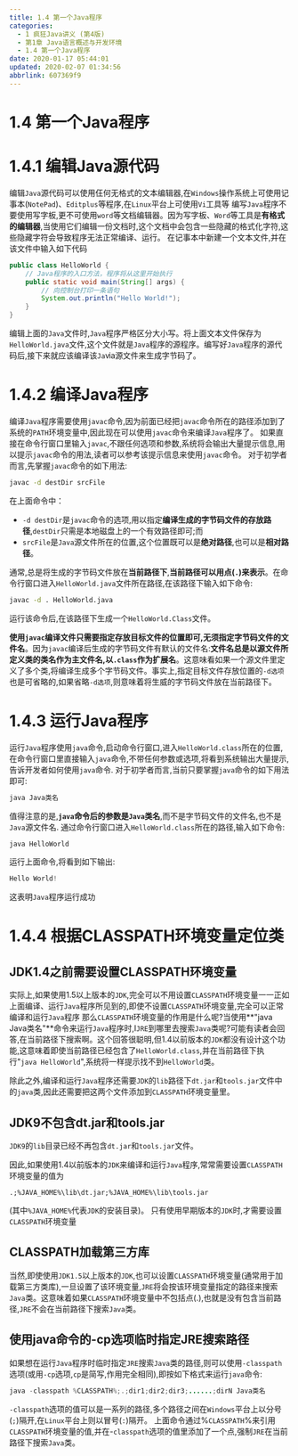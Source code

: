 ```yaml
---
title: 1.4 第一个Java程序
categories: 
  - 1 疯狂Java讲义 (第4版)
  - 第1章 Java语言概述与开发环境
  - 1.4 第一个Java程序
date: 2020-01-17 05:44:01
updated: 2020-02-07 01:34:56
abbrlink: 607369f9
---
```

# 1.4 第一个Java程序
# 1.4.1 编辑Java源代码
编辑`Java`源代码可以使用仼何无格式的文本编辑器,在`Windows`操作系统上可使用记事本(`NotePad`)、`Editplus`等程序,在`Linux`平台上可使用`Vi`工具等
编写`Java`程序不要使用写字板,更不可使用`word`等文档编辑器。因为写字板、`Word`等工具是**有格式的编辑器**,当使用它们编辑一份文档时,这个文档中会包含一些隐藏的格式化字符,这些隐藏字符会导致程序无法正常编译、运行。
在记事本中新建一个文本文件,并在该文件中输入如下代码
```java
public class HelloWorld {
    // Java程序的入口方法，程序将从这里开始执行
    public static void main(String[] args) {
        // 向控制台打印一条语句
        System.out.println("Hello World!");
    }
}
```
编辑上面的`Java`文件时,`Java`程序严格区分大小写。将上面文本文件保存为`HelloWorld.java`文件,这个文件就是`Java`程序的源程序。编写好`Java`程序的源代码后,接下来就应该编译该`Ja`ⅵa源文件来生成字节码了。
# 1.4.2 编译Java程序
编译`Java`程序需要使用`javac`命令,因为前面已经把`javac`命令所在的路径添加到了系统的`PATH`环境变量中,因此现在可以使用`javac`命令来编译`Java`程序了。
如果直接在命令行窗口里输入`javac`,不跟任何选项和参数,系统将会输出大量提示信息,用以提示`javac`命令的用法,读者可以参考该提示信息来使用`javac`命令。
对于初学者而言,先掌握`javac`命令的如下用法:
```cmd
javac -d destDir srcFile
```
在上面命令中：
- `-d destDir`是`javac`命令的选项,用以指定**编译生成的字节码文件的存放路径**,`destDir`只需是本地磁盘上的一个有效路径即可;而
- `srcFile`是`Java`源文件所在的位置,这个位置既可以是**绝对路径**,也可以是**相对路径**。

通常,总是将生成的字节码文件放在**当前路径下**,**当前路径可以用点(`.`)来表示**。在命令行窗口进入`HelloWorld.java`文件所在路径,在该路径下输入如下命令:
```cmd
javac -d . HelloWorld.java
```
运行该命令后,在该路径下生成一个`HelloWorld.Class`文件。

**使用`javac`编译文件只需要指定存放目标文件的位置即可,无须指定字节码文件的文件名**。因为`javac`编译后生成的字节码文件有默认的文件名:**文件名总是以源文件所定义类的类名作为主文件名,以`.class`作为扩展名**。这意味看如果一个源文件里定义了多个类,将编译生成多个字节码文件。事实上,指定目标文件存放位置的`-d选项`也是可省略的,如果省略`-d选项`,则意味着将生威的字节码文件放在当前路径下。

# 1.4.3 运行Java程序
运行`Java`程序使用`java`命令,启动命令行窗口,进入`HelloWorld.class`所在的位置,在命令行窗口里直接输入`java`命令,不带任何参数或选项,将看到系统输出大量提示,告诉开发者如何使用`java`命令.
对于初学者而言,当前只要掌握`java`命令的如下用法即可:
```cmd
java Java类名
```
值得注意的是,**`java`命令后的参数是`Java`类名**,而不是字节码文件的文件名,也不是`Java`源文件名.
通过命令行窗口进入`HelloWorld.class`所在的路径,输入如下命令:
```java
java HelloWorld
```
运行上面命令,将看到如下输出:
```java
Hello World!
```
这表明`Java`程序运行成功
# 1.4.4 根据CLASSPATH环境变量定位类
## JDK1.4之前需要设置CLASSPATH环境变量
实际上,如果使用1.5以上版本的`JDK`,完全可以不用设置`CLASSPATH`环境变量一一正如上面编译、运行`Java`程序所见到的,即使不设置`CLASSPATH`环境变量,完全可以正常编译和运行`Java`程序
那么`CLASSPATH`环境变量的作用是什么呢?当使用**"java Java类名"**命令来运行`Java`程序时,Ⅰ`JRE`到哪里去搜索`Java`类呢?可能有读者会回答,在当前路径下搜索啊。这个回答很聪明,但1.4以前版本的`JDK`都没有设计这个功能,这意味着即使当前路径已经包含了`HelloWorld.class`,并在当前路径下执行"`java HelloWorld`",系统将一样提示找不到`HelloWorld`类。

除此之外,编译和运行`Java`程序还需要`JDK`的`lib`路径下`dt.jar`和`tools.jar`文件中的`java`类,因此还需要把这两个文件添加到`CLASSPATH`环境变量里。
## JDK9不包含dt.jar和tools.jar
`JDK9`的`lib`目录已经不再包含`dt.jar`和`tools.jar`文件。

因此,如果使用1.4以前版本的`JDK`来编译和运行`Java`程序,常常需要设置`CLASSPATH`环境变量的值为
```
.;%JAVA_HOME%\lib\dt.jar;%JAVA_HOME%\lib\tools.jar
```
(其中`%JAVA_HOME%`代表`JDK`的安装目录)。
只有使用早期版本的`JDK`时,才需要设置`CLASSPATH`环境变量
## CLASSPATH加载第三方库
当然,即使使用`JDK1.5`以上版本的`JDK`,也可以设置`CLASSPATH`环境变量(通常用于加载第三方类库),一旦设置了该环境变量,`JRE`将会按该环境变量指定的路径来搜索`Java`类。这意味着如果`CLASSPATH`环境变量中不包括点(.),也就是没有包含当前路径,`JRE`不会在当前路径下搜索`Java`类。
## 使用java命令的-cp选项临时指定JRE搜索路径
如果想在运行`Java`程序时临时指定`JRE`搜索`Java`类的路径,则可以使用`-classpath`选项(或用`-cp`选项,`cp`是简写,作用完全相同),即按如下格式来运行`java`命令:
```java
java -classpath %CLASSPATH%;.;dir1;dir2;dir3;......;dirN Java类名
```
`-classpath`选项的值可以是一系列的路径,多个路径之间在`Windows`平台上以分号(`;`)隔开,在`Linux`平台上则以冒号(`:`)隔开。
上面命令通过%`CLASSPATH`%来引用`CLASSPATH`环境变量的值,并在-`classpath`选项的值里添加了一个点,强制`JRE`在当前路径下搜索`Java`类。
